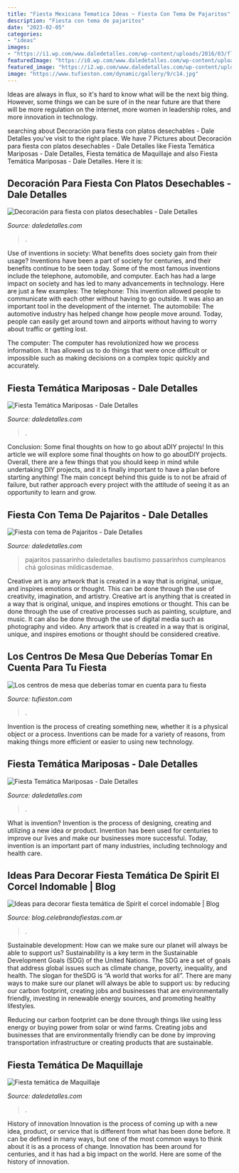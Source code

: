 ```yaml
---
title: "Fiesta Mexicana Tematica Ideas ~ Fiesta Con Tema De Pajaritos"
description: "Fiesta con tema de pajaritos"
date: "2023-02-05"
categories:
- "ideas"
images:
- "https://i1.wp.com/www.daledetalles.com/wp-content/uploads/2016/03/flores-y-mariposas1.jpg?resize=564%2C752"
featuredImage: "https://i0.wp.com/www.daledetalles.com/wp-content/uploads/2016/07/fiesta-de-pajaritos.jpg?resize=500%2C749"
featured_image: "https://i2.wp.com/www.daledetalles.com/wp-content/uploads/2016/07/decoracion-con-platos18.jpg"
image: "https://www.tufieston.com/dynamic/gallery/9/c14.jpg"
---
```



Ideas are always in flux, so it's hard to know what will be the next big thing. However, some things we can be sure of in the near future are that there will be more regulation on the internet, more women in leadership roles, and more innovation in technology.

	

		
searching about Decoración para fiesta con platos desechables - Dale Detalles you've visit to the right place. We have 7 Pictures about Decoración para fiesta con platos desechables - Dale Detalles like Fiesta Temática Mariposas - Dale Detalles, Fiesta temática de Maquillaje and also Fiesta Temática Mariposas - Dale Detalles. Here it is:
		
    
## Decoración Para Fiesta Con Platos Desechables - Dale Detalles

<img loading=lazy src="https://i2.wp.com/www.daledetalles.com/wp-content/uploads/2016/07/decoracion-con-platos18.jpg" onerror="this.onerror=null;this.src='https://tse1.mm.bing.net/th?id=OIP.BVEQkqmG90w9-9bthTDfVwHaK0&amp;pid=15.1';" alt="Decoración para fiesta con platos desechables - Dale Detalles">

_Source: daledetalles.com_

>. 

	

Use of inventions in society: What benefits does society gain from their usage?
Inventions have been a part of society for centuries, and their benefits continue to be seen today. Some of the most famous inventions include the telephone, automobile, and computer. Each has had a large impact on society and has led to many advancements in technology. Here are just a few examples: The telephone: This invention allowed people to communicate with each other without having to go outside. It was also an important tool in the development of the internet.
The automobile: The automotive industry has helped change how people move around. Today, people can easily get around town and airports without having to worry about traffic or getting lost.

The computer: The computer has revolutionized how we process information. It has allowed us to do things that were once difficult or impossible such as making decisions on a complex topic quickly and accurately.

    
## Fiesta Temática Mariposas - Dale Detalles

<img loading=lazy src="https://i1.wp.com/www.daledetalles.com/wp-content/uploads/2016/03/flores-y-mariposas1.jpg?resize=564%2C752" onerror="this.onerror=null;this.src='https://tse3.mm.bing.net/th?id=OIP.4c8AmF8p5U79wNmISjbVgwHaJ4&amp;pid=15.1';" alt="Fiesta Temática Mariposas - Dale Detalles">

_Source: daledetalles.com_

>. 

	

Conclusion: Some final thoughts on how to go about aDIY projects!
In this article we will explore some final thoughts on how to go aboutDIY projects. Overall, there are a few things that you should keep in mind while undertaking DIY projects, and it is finally important to have a plan before starting anything! The main concept behind this guide is to not be afraid of failure, but rather approach every project with the attitude of seeing it as an opportunity to learn and grow.

    
## Fiesta Con Tema De Pajaritos - Dale Detalles

<img loading=lazy src="https://i0.wp.com/www.daledetalles.com/wp-content/uploads/2016/07/fiesta-de-pajaritos.jpg?resize=500%2C749" onerror="this.onerror=null;this.src='https://tse3.mm.bing.net/th?id=OIP.q8Z0Oo_jnS4nsNJN8FfHugHaLG&amp;pid=15.1';" alt="Fiesta con tema de Pajaritos - Dale Detalles">

_Source: daledetalles.com_

>pajaritos passarinho daledetalles bautismo passarinhos cumpleanos chá golosinas mildicasdemae. 

	

Creative art is any artwork that is created in a way that is original, unique, and inspires emotions or thought. This can be done through the use of creativity, imagination, and artistry.
Creative art is anything that is created in a way that is original, unique, and inspires emotions or thought. This can be done through the use of creative processes such as painting, sculpture, and music. It can also be done through the use of digital media such as photography and video. Any artwork that is created in a way that is original, unique, and inspires emotions or thought should be considered creative.

    
## Los Centros De Mesa Que Deberías Tomar En Cuenta Para Tu Fiesta

<img loading=lazy src="https://www.tufieston.com/dynamic/gallery/9/c14.jpg" onerror="this.onerror=null;this.src='https://tse1.mm.bing.net/th?id=OIP.N3QqvnN2S57DP6AIsosRgQHaLH&amp;pid=15.1';" alt="Los centros de mesa que deberías tomar en cuenta para tu fiesta">

_Source: tufieston.com_

>. 

	

Invention is the process of creating something new, whether it is a physical object or a process. Inventions can be made for a variety of reasons, from making things more efficient or easier to using new technology. 

    
## Fiesta Temática Mariposas - Dale Detalles

<img loading=lazy src="https://i1.wp.com/www.daledetalles.com/wp-content/uploads/2016/03/10-4.jpg?resize=480%2C640" onerror="this.onerror=null;this.src='https://tse3.mm.bing.net/th?id=OIP.IqS9TQhNdSR8SLi3xuhN7wHaJ4&amp;pid=15.1';" alt="Fiesta Temática Mariposas - Dale Detalles">

_Source: daledetalles.com_

>. 

	

What is invention?
Invention is the process of designing, creating and utilizing a new idea or product. Invention has been used for centuries to improve our lives and make our businesses more successful. Today, invention is an important part of many industries, including technology and health care.

    
## Ideas Para Decorar Fiesta Temática De Spirit El Corcel Indomable | Blog

<img loading=lazy src="https://blog.celebrandofiestas.com.ar/wp-content/uploads/2019/12/torta_cake_spirit_decoracion_fiesta_celebrando_horse-898x1024.jpg" onerror="this.onerror=null;this.src='https://tse4.mm.bing.net/th?id=OIP.3wuVVsYz2RQ-cidX5PUQdAHaIc&amp;pid=15.1';" alt="Ideas para decorar fiesta temática de Spirit el corcel indomable | Blog">

_Source: blog.celebrandofiestas.com.ar_

>. 

	

Sustainable development: How can we make sure our planet will always be able to support us?
Sustainability is a key term in the Sustainable Development Goals (SDG) of the United Nations. The SDG are a set of goals that address global issues such as climate change, poverty, inequality, and health. The slogan for theSDG is “A world that works for all”.
There are many ways to make sure our planet will always be able to support us: by reducing our carbon footprint, creating jobs and businesses that are environmentally friendly, investing in renewable energy sources, and promoting healthy lifestyles.

Reducing our carbon footprint can be done through things like using less energy or buying power from solar or wind farms. Creating jobs and businesses that are environmentally friendly can be done by improving transportation infrastructure or creating products that are sustainable.

    
## Fiesta Temática De Maquillaje

<img loading=lazy src="http://i1.wp.com/www.daledetalles.com/wp-content/uploads/2016/06/fiesta-de-maquillaje9.jpg" onerror="this.onerror=null;this.src='https://tse4.mm.bing.net/th?id=OIP.ETFqwLuySqdr-UM-6FLG-wHaJ4&amp;pid=15.1';" alt="Fiesta temática de Maquillaje">

_Source: daledetalles.com_

>. 

	

History of innovation
Innovation is the process of coming up with a new idea, product, or service that is different from what has been done before. It can be defined in many ways, but one of the most common ways to think about it is as a process of change. Innovation has been around for centuries, and it has had a big impact on the world. Here are some of the history of innovation.

